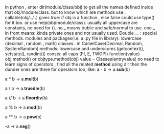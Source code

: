 in python , enter dir(module/class/obj) to get all the names defined inside that obj/module/class.
but to know which are methods use :
callable(obj/../..) gives true: if obj is a function , else false
could use type() for it too.
or use help(obj/module/class).
usually all uppercase are constants, no need for ().
no _ means public and safe/normal to use.
one _ in front means: kinda private ones and not usually used.
Double __ : special methods.
 modules and packages(i.e. a .py file in library): lowercase (decimal , random , math)
 classes : in CamelCase(Decimal, Random, SystemRandom)
 methods: lowercase and underscores (getcontext(), setstate(), randint())
 consts: all caps (PI, E, TWOPI)
function(value)
obj.method() or objtype.method(obj)
value = Classes(entryvalue)
no need to learn signs of operators , find all the related __method__ using dir then the dunder ones are there for operators too, like: a - b → a.__sub__(b)

a * b → a.__mul__(b)

a / b → a.__truediv__(b)

a // b → a.__floordiv__(b)

a % b → a.__mod__(b)

a ** b → a.__pow__(b)

-a → a.__neg__()
